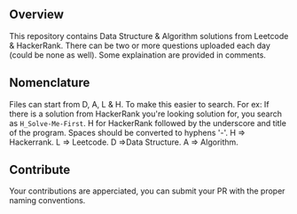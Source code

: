 ## Overview
This repository contains Data Structure & Algorithm solutions from Leetcode & HackerRank. There can be two or more questions uploaded each day (could be none as well). Some explaination are provided in comments. 

## Nomenclature
Files can start from D, A, L & H. To make this easier to search. For ex: If there is a solution from HackerRank you're looking solution for, you search as `H_Solve-Me-First`. H for HackerRank followed by the underscore and title of the program. Spaces should be converted to hyphens '-'.
H => Hackerrank.
L => Leetcode.
D =>Data Structure.
A => Algorithm.

## Contribute
Your contributions are apperciated, you can submit your PR with the proper naming conventions.